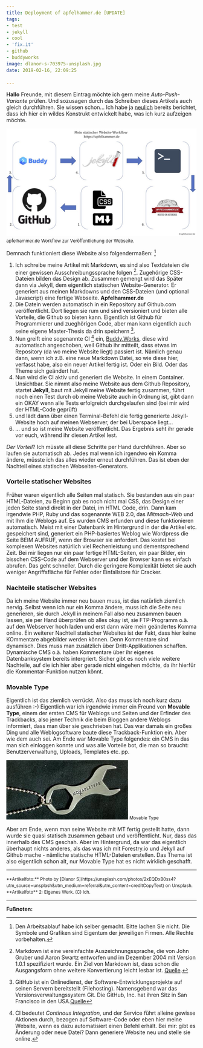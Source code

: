 ```yaml
---
title: Deployment of apfelhammer.de [UPDATE]
tags:
- test
- jekyll
- cool
- 'fix.it'
- github
- buddyworks
image: dlanor-s-703975-unsplash.jpg
date: 2019-02-16, 22:09:25

---
```


**Hallo** Freunde, mit diesem Eintrag möchte ich gern meine _Auto-Push-Variante_ prüfen. Und sozusagen durch das Schreiben dieses Artikels auch gleich durchführen. Sie wissen schon… Ich habe ja [neulich](/2019/02/14/apfelhammer-de-nutzt-github/) bereits berichtet, dass ich hier ein wildes Konstrukt entwickelt habe, was ich kurz aufzeigen möchte. <!--more-->

[![Mein Jekyll Workflow](/assets/2019/02/Jekyll-Workflow.jpg)](/assets/2019/02/Jekyll-Workflow.jpg)
<small>apfelhammer.de Workflow zur Veröffentlichung der Webseite.</small>

Demnach funktioniert diese Website also folgendermaßen: [^1]

1. Ich schreibe meine Artikel mit Markdown, es sind also Textdateien die einer gewissen Ausschreibungssprache folgen [^2]. Zugehörige CSS-Dateien bilden das Design ab. Zusammen gemengt wird das Später dann via Jekyll, dem eigentlich statischen Website-Generator. Er generiert aus meinen Markdowns und den CSS-Dateien (und optional Javascript) eine fertige Webseite. **Apfelhammer.de**
2. Die Datein werden automatisch in ein Repository auf Github.com veröffentlicht. Dort liegen sie rum und sind versioniert und bieten alle Vorteile, die Github so bieten kann. Eigentlich ist Github für Programmierer und zueghörigen Code, aber man kann eigentlich auch seine eigene Master-Thesis da drin speichern [^3].
3. Nun greift eine sogenannte CI [^4] ein, [Buddy.Works](https://buddy.works), diese wird automatisch angeschoben, weil Github ihr mitteilt, dass etwas im Repository (da wo meine Website liegt) passiert ist. Nämlich genau dann, wenn ich z.B. eine neue Markdown Datei, so wie diese hier, verfasst habe, also ein neuer Artikel fertig ist. Oder ein Bild. Oder das Theme sich geändert hat.
4. Nun wird die CI aktiv und generiert die Website. In einem Container. Unsichtbar. Sie nimmt also meine Website aus dem Github Repository, startet **Jekyll**, baut mit Jekyll meine Website fertig zusammen, führt noch einen Test durch ob meine Website auch in Ordnung ist, gibt dann ein OKAY wenn alle Tests erfolgreich durchgelaufen sind (bei mir wird der HTML-Code geprüft)
5. und lädt dann über einen Terminal-Befehl die fertig generierte Jekyll-Website hoch auf meinen Webserver, der bei Uberspace liegt…
6. … und so ist meine Website veröffentlicht. Das Ergebnis seht ihr gerade vor euch, während ihr diesen Artikel lest.

_Der Vorteil_? Ich müsste all diese Schritte per Hand durchführen. Aber so laufen sie automatisch ab. Jedes mal wenn ich irgendwo ein Komma ändere, müsste ich das alles wieder erneut durchführen. Das ist eben der Nachteil eines statischen Webseiten-Generators.

### Vorteile statischer Websites

Früher waren eigentlich alle Seiten mal statisch. Sie bestanden aus ein paar HTML-Dateien, zu Beginn gab es noch nicht mal CSS, das Design einer jeden Seite stand direkt in der Datei, im HTML Code, drin. Dann kam irgendwie PHP, Ruby und das sogenannte WEB 2.0, das _Mitmach-Web_ und mit Ihm die Weblogs auf. Es wurden CMS erfunden und diese funktionieren automatisch. Meist mit einer Datenbank im Hintergrund in der die Artikel etc. gespeichert sind, generiert ein PHP-basiertes Weblog wie Wordpress die Seite BEIM AUFRUF, wenn der Browser sie anfordert. Das kostet bei komplexen Websites natürlich viel Rechenleistung und dementsprechend Zeit. Bei mir liegen nur ein paar fertige HTML-Seiten, ein paar Bilder, ein bisschen CSS-Code auf dem Webserver und der Browser kann es einfach abrufen. Das geht schneller. Durch die geringere Komplexität bietet sie auch weniger Angriffsfläche für Fehler oder Einfallstore für Cracker.

### Nachteile statischer Websites

Da ich meine Website immer neu bauen muss, ist das natürlich ziemlich nervig. Selbst wenn ich nur ein Komma ändere, muss ich die Seite neu generieren, sie durch Jekyll in meinem Fall also neu zusammen bauen lassen, sie per Hand überprüfen ob alles okay ist, sie FTP-Programm o.ä. auf den Webserver hoch laden und erst dann wäre mein geändertes Komma online.
Ein weiterer Nachteil statischer Websites ist der Fakt, dass hier keine KOmmentare abgebilder werden können. Denn Kommentare sind dynamisch. Dies muss man zusätzlich über Dritt-Applikationen schaffen. Dynamische CMS o.ä. haben Kommentare über ihr eigenes Datenbanksystem bereits intergriert.
Sicher gibt es noch viele weitere Nachteile, auf die ich hier aber gerade nicht eingehen möchte, da ihr hierfür die Kommentar-Funktion nutzen könnt.

### Movable Type

Eigentlich ist das ziemlich verrückt. Also das muss ich noch kurz dazu ausführen :-) Eigentlich war ich irgendwie immer ein Freund von **Movable Type**, einem der ersten CMS für Weblogs und Seiten und der Erfinder des Trackbacks, also jener Technik die beim Bloggen andere Weblogs informiert, dass man über sie geschrieben hat. Das war damals ein großes Ding und alle Weblogsoftware baute diese Trackback-Funktion ein. Aber wie dem auch sei. Am Ende war Movable Type folgendes: ein CMS in das man sich einloggen konnte und was alle Vorteile bot, die man so braucht: Benutzerverwaltung, Uploads, Templates etc. pp.

![](/content/images/images.jpeg)
<small>Movable Type</small>

Aber am Ende, wenn man seine Website mit MT fertig gestellt hatte, dann wurde sie quasi statisch zusammen gebaut und veröffentlicht. Nur, dass das innerhalb des CMS geschah. Aber im Hintergrund, da war das eigentlich überhaupt nichts anderes, als das was ich mit Forestry.io und Jekyll auf Github mache - nämliche statische HTML-Dateien erstellen.
Das Thema ist also eigentlich schon alt, nur Movable Type hat es nicht wirklich geschafft.

***

<small>
**Artikelfoto:** Photo by [Dlanor S](https://unsplash.com/photos/2xEQDxB0ss4?utm_source=unsplash&utm_medium=referral&utm_content=creditCopyText) on Unsplash.<br />
**Artikelfoto** 2: Eigenes Werk. (C) Ich.
</small>

***

**Fußnoten:**

[^1]: Den Arbeitsablauf habe ich selber gemacht. Bitte lachen Sie nicht. Die Symbole und Grafiken sind Eigentum der jeweiligen Firmen. Alle Rechte vorbehalten.
[^2]: Markdown ist eine vereinfachte Auszeichnungssprache, die von John Gruber und Aaron Swartz entworfen und im Dezember 2004 mit Version 1.0.1 spezifiziert wurde. Ein Ziel von Markdown ist, dass schon die Ausgangsform ohne weitere Konvertierung leicht lesbar ist. [Quelle](https://de.wikipedia.org/wiki/Markdown).
[^3]: GitHub ist ein Onlinedienst, der Software-Entwicklungsprojekte auf seinen Servern bereitstellt (Filehosting). Namensgebend war das Versionsverwaltungssystem Git. Die GitHub, Inc. hat ihren Sitz in San Francisco in den USA.[Quelle](https://de.wikipedia.org/wiki/GitHub)
[^4]: CI bedeutet _Continous Integration_, und der Service führt alleine gewisse Aktionen durch, bezogen auf Software-Code oder eben hier meine Website, wenn es dazu automatisiert einen Befehl erhält. Bei mir: gibt es Änderung oder neue Datei? Dann generiere Website neu und stelle sie online.
